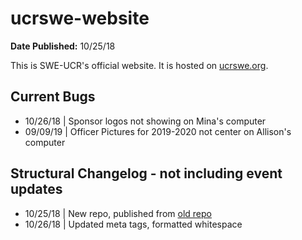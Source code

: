 # ucrswe-website
**Date Published:** 10/25/18

This is SWE-UCR's official website.
It is hosted on [ucrswe.org](https://ucrswe.org/).

Current Bugs
---
- 10/26/18 | Sponsor logos not showing on Mina's computer
- 09/09/19 | Officer Pictures for 2019-2020 not center on Allison's computer

Structural Changelog - not including event updates
---
- 10/25/18 | New repo, published from [old repo](https://github.com/dlscarmina/swe2018)
- 10/26/18 | Updated meta tags, formatted whitespace
